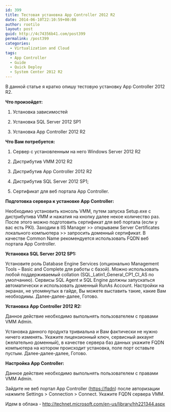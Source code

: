 ```yaml
---
id: 399
title: Тестовая установка App Controller 2012 R2
date: 2014-06-10T22:10:59+00:00
author: rootilo
layout: post
guid: http://4c74356b41.com/post399
permalink: /post399
categories:
  - Virtualization and Cloud
tags:
  - App Controller
  - Guide
  - Quick Deploy
  - System Center 2012 R2
---
```

В данной статье я кратко опишу тестовую установку App Controller 2012 R2.

**Что произойдет:**
  
1. Установка зависимостей
  
2. Установка SQL Server 2012 SP1
  
3. Установка App Controller 2012 R2

**Что Вам потребуется:**
  
1. Сервер с установленным на него Windows Server 2012 R2
  
2. Дистрибутив VMM 2012 R2
  
3. Дистрибутив App Controller 2012 R2
  
4. Дистрибутив SQL Server 2012 SP1;
  
5. Сертификат для веб портала App Controller.

**Подготовка сервера к установке App Controller:**
  
Необходимо установить консоль VMM, путем запуска Setup.exe с дистрибутива VMM и нажатия на кнопку далее некое количество раз. После этого можно подготовить сертификат для веб портала (если у вас есть PKI). Заходим в IIS Manager >> открываем Server Certificates локального компьютера >> запросить доменный сертификат. В качестве Common Name рекомендуется использовать FQDN веб портала App Controller.

**Установка SQL Server 2012 SP1:**
  
Установите роль Database Engine Services (опционально Management Tools – Basic and Complete для работы с базой). Можно использовать любой поддерживаемый collation (SQL\_Latin1\_General\_CP1\_CI_AS по умолчанию). Сервисы SQL Agent и SQL Engine должны запускаться автоматически и использовать доменный RunAs Account. Настройки на экранах, не упомянутых в гайде, Вы можете выставить такие, какие Вам необходимы. Далее-далее-далее, Готово.

**Установка App Controller 2012 R2:**
  
Данное действие необходимо выпольнять пользователем с правами VMM Admin.
  
Установка данного продукта тривиальна и Вам фактически не нужно ничего изменять. Укажите лицензионный ключ, сервисный аккаунт (желательно доменный), в качестве сервера баз данных укажите FQDN компьютера на котором происходит установка, поле порт оставьте пустым. Далее-далее-далее, Готово.

**Настройка App Controller:**
  
Данное действие необходимо выпольнять пользователем с правами VMM Admin.
  
Зайдите не веб портал App Controller (<https://fqdn>) после авторизации нажмите Settings > Connection > Connect. Укажите FQDN сервера VMM.

Идем в облака - <http://technet.microsoft.com/en-us/library/hh221344.aspx>